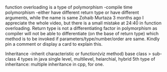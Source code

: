 function overloading is a type of polymorphism
-compile time polymorphism
-either have different return type or have different arguments, while the name is same
Zohaib Murtaza
3 months ago
I appreciate the whole video, but there is a small mistake at 24:40 in function overloading. Return type is not a differentiating factor in polymorphism as compiler will not be able to differentiate (on the base of return type) which method is to be invoked if parameters/type/number/order are same. 
Kindly pin a comment or display a card to explain this. 

Inheritance
-inherit characteristic or function(viz method)
base class > sub-class
4 types in java
single level, multilevel, heiarchial, hybrid
5th type of inheritance: multiple inheritance in cpp, for one.

